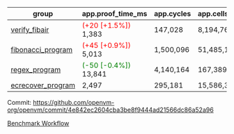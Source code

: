 | group | app.proof_time_ms | app.cycles | app.cells_used | leaf.proof_time_ms | leaf.cycles | leaf.cells_used |
| -- | -- | -- | -- | -- | -- | -- |
| [verify_fibair](https://github.com/openvm-org/openvm/blob/benchmark-results/benchmarks-pr/1427/verify_fibair-4e842ec2604cba3be8f9444ad21566dc86a52a96.md) |<span style='color: red'>(+20 [+1.5%])</span> 1,383 |  147,028 |  8,194,760 |- | - | - |
| [fibonacci_program](https://github.com/openvm-org/openvm/blob/benchmark-results/benchmarks-pr/1427/fibonacci-4e842ec2604cba3be8f9444ad21566dc86a52a96.md) |<span style='color: red'>(+45 [+0.9%])</span> 5,013 |  1,500,096 |  51,485,167 |- | - | - |
| [regex_program](https://github.com/openvm-org/openvm/blob/benchmark-results/benchmarks-pr/1427/regex-4e842ec2604cba3be8f9444ad21566dc86a52a96.md) |<span style='color: green'>(-50 [-0.4%])</span> 13,841 |  4,140,164 |  167,389,450 |- | - | - |
| [ecrecover_program](https://github.com/openvm-org/openvm/blob/benchmark-results/benchmarks-pr/1427/ecrecover-4e842ec2604cba3be8f9444ad21566dc86a52a96.md) | 2,497 |  295,181 |  15,586,346 |- | - | - |


Commit: https://github.com/openvm-org/openvm/commit/4e842ec2604cba3be8f9444ad21566dc86a52a96

[Benchmark Workflow](https://github.com/openvm-org/openvm/actions/runs/13817628282)
